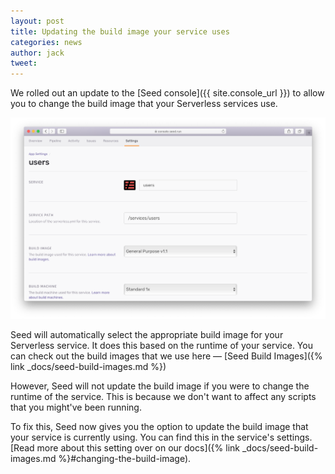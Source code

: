 ```yaml
---
layout: post
title: Updating the build image your service uses
categories: news
author: jack
tweet: 
---
```


We rolled out an update to the [Seed console]({{ site.console_url }}) to allow you to change the build image that your Serverless services use.

![Build image options in Seed service settings](/assets/blog/updating-the-build-image-your-service-uses/build-image-options-in-seed-service-settings.png)

Seed will automatically select the appropriate build image for your Serverless service. It does this based on the runtime of your service. You can check out the build images that we use here — [Seed Build Images]({% link _docs/seed-build-images.md %})

However, Seed will not update the build image if you were to change the runtime of the service. This is because we don't want to affect any scripts that you might've been running.

To fix this, Seed now gives you the option to update the build image that your service is currently using. You can find this in the service's settings. [Read more about this setting over on our docs]({% link _docs/seed-build-images.md %}#changing-the-build-image).
